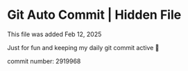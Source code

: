 # Git Auto Commit | Hidden File

This file was added Feb 12, 2025

Just for fun and keeping my daily git commit active 🤪

commit number: 2919968
